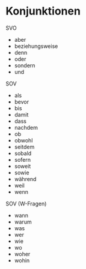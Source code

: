 # Konjunktionen

SVO

* aber
* beziehungsweise
* denn
* oder
* sondern
* und

SOV

* als
* bevor
* bis
* damit
* dass
* nachdem
* ob
* obwohl
* seitdem
* sobald
* sofern
* soweit
* sowie
* während
* weil
* wenn

SOV (W-Fragen)

* wann
* warum
* was
* wer
* wie
* wo
* woher
* wohin
